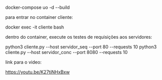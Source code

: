 docker-compose uo -d --build

para entrar no container cliente:

docker exec -it cliente bash 
 

dentro do container, execute os testes de requisições aos servidores: 

python3 cliente.py --host servidor_seq --port 80 --requests 10 
python3 cliente.py --host servidor_conc --port 8080 --requests 10 

link para o video:

https://youtu.be/K27tiNHxBxw
